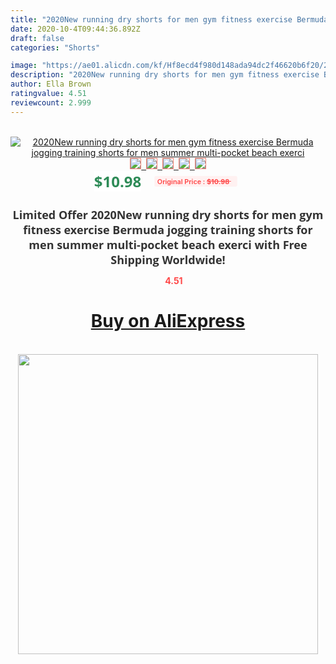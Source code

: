 ```yaml
---
title: "2020New running dry shorts for men gym fitness exercise Bermuda jogging training shorts for men summer multi-pocket beach exerci"
date: 2020-10-4T09:44:36.892Z
draft: false
categories: "Shorts"

image: "https://ae01.alicdn.com/kf/Hf8ecd4f980d148ada94dc2f46620b6f20/2020New-running-dry-shorts-for-men-gym-fitness-exercise-Bermuda-jogging-training-shorts-for-men-summer.jpg"
description: "2020New running dry shorts for men gym fitness exercise Bermuda jogging training shorts for men summer multi-pocket beach exerci"
author: Ella Brown
ratingvalue: 4.51
reviewcount: 2.999
---
```

<br>
<div style="text-align: center;">
<a href="https://s.click.aliexpress.com/e/_A0rWMl" target="_blank" rel="nofollow noopener noreferrer"><img alt="2020New running dry shorts for men gym fitness exercise Bermuda jogging training shorts for men summer multi-pocket beach exerci" class="magnifier-image" src="https://ae01.alicdn.com/kf/Hf8ecd4f980d148ada94dc2f46620b6f20/2020New-running-dry-shorts-for-men-gym-fitness-exercise-Bermuda-jogging-training-shorts-for-men-summer.jpg_640x640.jpg">
<br>
<img style="border:1px solid salmon" src="https://ae01.alicdn.com/kf/Hf8ecd4f980d148ada94dc2f46620b6f20/2020New-running-dry-shorts-for-men-gym-fitness-exercise-Bermuda-jogging-training-shorts-for-men-summer.jpg_120x120.jpg">&nbsp;&nbsp;<img style="border:1px solid salmon" src="https://ae01.alicdn.com/kf/Ha97c40839a794c54a169e17fbc9c8b93M/2020New-running-dry-shorts-for-men-gym-fitness-exercise-Bermuda-jogging-training-shorts-for-men-summer.jpg_120x120.jpg">&nbsp;&nbsp;<img style="border:1px solid salmon" src="https://ae01.alicdn.com/kf/H111cc1f1816b41338b49d0381bcc535bI/2020New-running-dry-shorts-for-men-gym-fitness-exercise-Bermuda-jogging-training-shorts-for-men-summer.jpg_120x120.jpg">&nbsp;&nbsp;<img style="border:1px solid salmon" src="https://ae01.alicdn.com/kf/H260b9831f3bf4fee9725d4feb3cd8acfw/2020New-running-dry-shorts-for-men-gym-fitness-exercise-Bermuda-jogging-training-shorts-for-men-summer.jpg_120x120.jpg">&nbsp;&nbsp;<img style="border:1px solid salmon" src="https://ae01.alicdn.com/kf/Hfce6f8b0d94c4af6a0d24f0551e0e231X/2020New-running-dry-shorts-for-men-gym-fitness-exercise-Bermuda-jogging-training-shorts-for-men-summer.jpg_120x120.jpg"></a></div><br0>
<div style="text-align: center;"><span style="background-color: white; border: 0px; box-sizing: border-box; color: seagreen; display: inline-block; font-family: &quot;open sans&quot; , &quot;arial&quot; , &quot;helvetica&quot; , sans-serif , &quot;heiti&quot;; font-size: 24px; font-stretch: inherit; font-weight: 700; line-height: inherit; margin: 0px 10px 0px 0px; padding: 0px; vertical-align: middle;">$10.98 </span>
<span style="background: rgb(255 , 241 , 241); border-radius: 3px; border: 0px; box-sizing: border-box; color: #ff4747; display: inline-block; font-family: inherit; font-size: 12px; font-stretch: inherit; font-style: inherit; font-variant: inherit; font-weight: 600; line-height: inherit; margin: 0px; padding: 2px 5px; transform: scale(0.9); vertical-align: middle;">Original Price : <b style="text-decoration: line-through;">$10.98 </b> &nbsp;&nbsp;</span></div>
<h1 style="color: #333333; display: inline-block; font-family: &quot;open sans&quot; , &quot;arial&quot; , &quot;helvetica&quot; , sans-serif , &quot;heiti&quot;; font-size: 18px; font-stretch: inherit; font-weight: 700; text-align: center;">Limited Offer 2020New running dry shorts for men gym fitness exercise Bermuda jogging training shorts for men summer multi-pocket beach exerci with Free Shipping Worldwide!</h1>
<div style="color: #ff4747; text-align: center;">
<img src="https://4.bp.blogspot.com/-M0ZcTcb-5uY/XleCXlxnR4I/AAAAAAAAAEc/OrjgMkXV1oMQFaCRZj5HQwOCBcu3w1FegCPcBGAYYCw/s1600/star.png" style="height: 15px;">&nbsp;<b>4.51</b></div>
<div class="button_cont" align="center"><a class="buynow_a" href="https://s.click.aliexpress.com/e/_A0rWMl" target="_blank" rel="nofollow noopener noreferrer"><H1>Buy on AliExpress</H1></a></div><br>
<div class="separator" style="clear: both; text-align: center;">
<img src="https://lh3.googleusercontent.com/-pTy5HemUv9M/XlePHvY0dAI/AAAAAAAAAE4/0nX5iRUoIWY8eMW9Dpxeirr157OZliDIgCLcBGAsYHQ/s1600/badge.gif" width="480">
</div>
